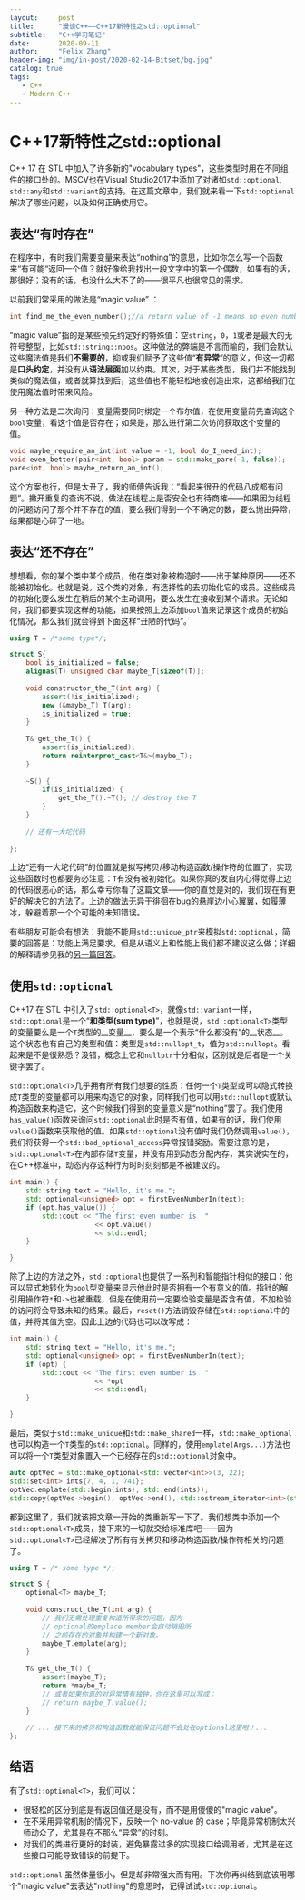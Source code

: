 ```yaml
---
layout:     post
title:      "漫谈C++——C++17新特性之std::optional"
subtitle:   "C++学习笔记"
date:       2020-09-11
author:     "Felix Zhang"
header-img: "img/in-post/2020-02-14-Bitset/bg.jpg"
catalog: true
tags:
   - C++
   - Modern C++
---
```


# C++17新特性之std::optional

C++ 17 在 STL 中加入了许多新的"vocabulary types"，这些类型时用在不同组件的接口处的。MSCV也在Visual Studio2017中添加了对诸如`std::optional`,` std::any`和`std::variant`的支持。在这篇文章中，我们就来看一下`std::optional`解决了哪些问题，以及如何正确使用它。


## 表达“有时存在”

在程序中，有时我们需要变量来表达“nothing”的意思，比如你怎么写一个函数来“有可能“返回一个值？就好像给我找出一段文字中的第一个偶数，如果有的话，那很好；没有的话，也没什么大不了的——很平凡也很常见的需求。

以前我们常采用的做法是“magic value” ：

~~~C++
int find_me_the_even_number();//a return value of -1 means no even number
~~~

“magic value”指的是某些预先约定好的特殊值：空`string`，`0`，`1`或者是最大的无符号整型，比如`std::string::npos`。这种做法的弊端是不言而喻的，我们会默认这些魔法值是我们**不需要的**，抑或我们赋予了这些值“**有异常**”的意义，但这一切都是**口头约定**，并没有从**语法层面**加以约束。其次，对于某些类型，我们并不能找到类似的魔法值，或者就算找到后，这些值也不能轻松地被创造出来，这都给我们在使用魔法值时带来风险。

另一种方法是二次询问：变量需要同时绑定一个布尔值，在使用变量前先查询这个`bool`变量，看这个值是否存在；如果是，那么进行第二次访问获取这个变量的值。

~~~C++
void maybe_require_an_int(int value = -1, bool do_I_need_int);
void even_better(pair<int, bool> param = std::make_pare(-1, false));
pare<int, bool> maybe_return_an_int();
~~~

这个方案也行，但是太丑了，我的师傅告诉我：“看起来很丑的代码八成都有问题“。撇开重复的查询不说，做法在线程上是否安全也有待商榷——如果因为线程的问题访问了那个并不存在的值，要么我们得到一个不确定的数，要么抛出异常，结果都是心碎了一地。

## 表达“还不存在”
想想看，你的某个类中某个成员，他在类对象被构造时——出于某种原因——还不能被初始化。也就是说，这个类的对象，有选择性的去初始化它的成员。这些成员的初始化要么发生在稍后的某个主动调用，要么发生在接收到某个请求。无论如何，我们都要实现这样的功能，如果按照上边添加`bool`值来记录这个成员的初始化情况，那么我们就会得到下面这样“丑陋的代码”。

~~~C++
using T = /*some type*/;

struct S{
	bool is_initialized = false;
	alignas(T) unsigned char maybe_T[sizeof(T)];
	
	void constructor_the_T(int arg) {
		assert(!is_initialized);
		new (&maybe_T) T(arg);
		is_initialized = true;
	}
	
	T& get_the_T() {
		assert(is_initialized);
		return reinterpret_cast<T&>(maybe_T);
	}
	
	~S() {
		if(is_initialized) {
			get_the_T().~T(); // destroy the T
		}
	}
	
	// 还有一大坨代码
  
};
~~~
上边“还有一大坨代码”的位置就是拟写拷贝/移动构造函数/操作符的位置了，实现这些函数时也都要务必注意：`T`有没有被初始化。如果你真的发自内心得觉得上边的代码很恶心的话，那么幸亏你看了这篇文章——你的直觉是对的，我们现在有更好的解决它的方法了。上边的做法无异于徘徊在bug的悬崖边小心翼翼，如履薄冰，躲避着那一个个可能的未知错误。

有些朋友可能会有想法：我能不能用`std::unique_ptr`来模拟`std::optional`，简要的回答是：功能上满足要求，但是从语义上和性能上我们都不建议这么做；详细的解释请参见我的[另一篇回答](https://www.zhihu.com/question/308138727/answer/1478701758)。

## 使用`std::optional`

C++17 在 STL 中引入了`std::optional<T>`，就像`std::variant`一样，`std::optional`是一个“__和类型(sum type)__”，也就是说，`std::optional<T>`类型的变量要么是一个`T`类型的__变量__，要么是一个表示“什么都没有”的__状态__。这个状态也有自己的类型和值：类型是`std::nullopt_t`，值为`std::nullopt`。看起来是不是很熟悉？没错，概念上它和`nullptr`十分相似，区别就是后者是一个关键字罢了。

`std::optional<T>`几乎拥有所有我们想要的性质：任何一个`T`类型或可以隐式转换成`T`类型的变量都可以用来构造它的对象，同样我们也可以用`std::nullopt`或默认构造函数来构造它，这个时候我们得到的变量意义是“nothing”罢了。我们使用`has_value()`函数来询问`std::optional`此时是否有值，如果有的话，我们使用`value()`函数来获取他的值。如果`std::optional`没有值时我们仍然调用`value()`，我们将获得一个`std::bad_optional_access`异常报错奖励。需要注意的是，`std::optional<T>`在内部存储`T`变量，并没有用到动态分配内存，其实说实在的，在C++标准中，动态内存这种行为时时刻刻都是不被建议的。

~~~C++
int main() {
	std::string text = "Hello, it's me.";
	std::optional<unsigned> opt = firstEvenNumberIn(text);
	if (opt.has_value()) {
		std::cout << "The first even number is  "
					 << opt.value()
					 << std::endl;
	}

}
~~~

除了上边的方法之外，`std::optional`也提供了一系列和智能指针相似的接口：他可以显式地转化为`bool`型变量来显示他此时是否拥有一个有意义的值。指针的解引用操作符`*`和`->`也被重载，但是在使用前一定要检验变量是否含有值，不加检验的访问将会导致未知的结果。最后，`reset()`方法销毁存储在`std::optional`中的值，并将其值为空。因此上边的代码也可以改写成：

~~~C++
int main() {
	std::string text = "Hello, it's me.";
	std::optional<unsigned> opt = firstEvenNumberIn(text);
	if (opt) {
		std::cout << "The first even number is  "
					 << *opt
					 << std::endl;
	}

}
~~~

最后，类似于`std::make_unique`和`std::make_shared`一样，`std::make_optional`也可以构造一个`T`类型的`std::optional`。同样的，使用`emplate(Args...)`方法也可以将一个`T`类型对象置入一个已经存在的`std::optional`对象中。

~~~C++
auto optVec = std::make_optional<std::vector<int>>(3, 22);
std::set<int> ints{7, 4, 1, 741};
optVec.emplate(std::begin(ints), std::end(ints));
std::copy(optVec->begin(), optVec->end(), std::ostream_iterator<int>(std::out, ", "));
~~~

都到这里了，我们就该把文章一开始的类重新写一下了。我们想类中添加一个`std::optional<T>`成员，接下来的一切就交给标准库吧——因为`std::optional<T>`已经解决了所有有关拷贝和移动构造函数/操作符相关的问题了。

~~~C++
using T = /* some type */;

struct S {
	optional<T> maybe_T;
	
	void construct_the_T(int arg) {
		// 我们无需处理重复构造所带来的问题，因为
		// optional的emplace member会自动销毁所
		// 之前存在的对象并构建一个新对象。
		maybe_T.emplate(arg);
	}
	
	T& get_the_T() {
		assert(maybe_T);
		return *maybe_T;
		// 或者如果你真的对异常情有独钟，你在这里可以写成：
		// return maybe_T.value();
	}
	
	// ... 接下来的拷贝和构造函数就能保证问题不会处在optional这里啦！...
};
~~~

## 结语

有了`std::optional<T>`，我们可以：

* 很轻松的区分到底是有返回值还是没有，而不是用傻傻的"magic value"。
* 在不采用异常机制的情况下，反映一个 no-value 的 case；毕竟异常机制太兴师动众了，尤其是在不那么“异常”的时刻。
* 对我们的类进行更好的封装，避免暴露过多的实现接口给调用者，尤其是在这些接口可能导致错误的前提下。

`std::optional` 虽然体量很小，但是却非常强大而有用。下次你再纠结到底该用哪个"magic value"去表达"nothing"的意思时，记得试试`std::optional`。


